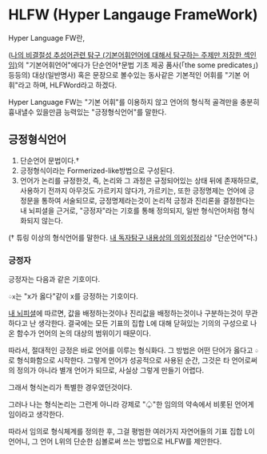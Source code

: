 # HLFW (Hyper Langauge FrameWork)

Hyper Language FW란,

([나의 비결절성 추성어관련 탐구 (기본어휘언어에 대해서 탐구하는 주제만 저장한 섹인임)](https://faraway6834.github.io/unbeauty/privateNote/Alkali/Forbidden/Personal/TWaMLang/%EC%B4%88%EB%8B%A8%EC%88%9C%EC%96%B8%EC%96%B4_%EB%B0%8F_%EC%96%B8%EC%96%B4%EC%97%90_%EB%8C%80%ED%95%9C_%EB%8F%85%EC%9E%90%ED%83%90%EA%B5%AC/)의 "기본어휘언어"에다가 단순언어†문법 기초 제공 품사(「the some predicates」)등등의) 대상(일반명사) 혹은 문장으로 볼수있는 동사같은 기본적인 어휘를 "기본 어휘"라고 하며, HLFWord라고 하겠다.

Hyper Language FW는 "기본 어휘"를 이용하지 않고 언어의 형식적 골격만을 충분히 흉내낼수 있을만큼 능력있는 "긍정형식언어"를 말한다.

## 긍정형식언어

1. 단순언어 문법이다.†
2. 긍정형식이라는 Formerized-like방법으로 구성된다.
3. 언어가 논리를 규정한것, 즉, 논리와 그 과정은 규정되어있는 상태 뒤에 존재하므로, 사용하기 전까지 아무것도 가르키지 않다가, 가르키는, 또한 긍정명제는 언어에 긍정문을 통하여 서술되므로, 긍정명제라는것이 논리적 긍정과 진리론을 결정한다는 내 뇌피셜을 근거로, "긍정자"라는 기호를 통해 정의되지, 일반 형식언어처럼 형식화되지 않는다.

(† 튜링 이상의 형식언어를 말한다. [내 독자탐구 내용상의 의외성정리](https://faraway6834.github.io/unbeauty/privateNote/Alkali/Forbidden/Personal/Abstract#%EC%9A%A9%EC%96%B4-%EC%A0%95%EC%9D%98)상 "단순언어"다.)

### 긍정자

긍정자는 다음과 같은 기호이다.

`♤x`는 "x가 옳다"같이 x를 긍정하는 기호이다.

[내 뇌피셜](https://faraway6834.github.io/unbeauty/privateNote/Alkali/Forbidden/Personal/temp)에 따르면, 값을 배정하는것이나 진리값을 배정하는것이나 구분하는것이 무관하다고 난 생각한다.
결국에는 모든 기표의 집합 L에 대해 닫혀있는 기의의 구성으로 나온 함수가 언어의 논의 대상의 범위이기 때문이다.

따라서, 절대적인 긍정은 바로 언어를 이루는 형식화다.
그 방법은 어떤 단어가 옳다고 `♤`로 형식화함으로 시작한다.
그렇게 언어가 성공적으로 사용된 순간, 그것은 타 언어로써의 정의가 아니라 별개 언어가 되므로, 사실상 그렇게 만들기 어렵다.

그래서 형식논리가 특별한 경우였던것이다.

그러나 나는 형식논리는 그런게 아니라 강제로 "♤"한 임의의 약속에서 비롯된 언어게임이라고 생각한다.

따라서 임의로 형식체계를 정의한 후, 그걸 평범한 여러가지 자연어들의 기표 집합 L이 언어니, 그 언어 L위의 단순한 심볼로써 쓰는 방법으로 HLFW를 제안한다.